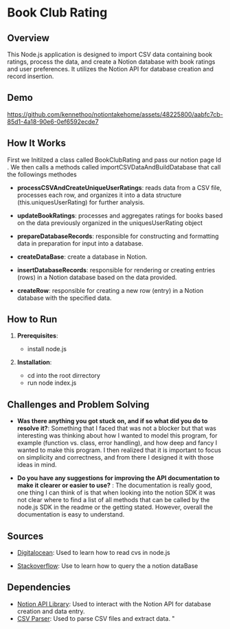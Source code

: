 # Book Club Rating 

## Overview
This Node.js application is designed to import CSV data containing book ratings, process the data, and create a Notion database with book ratings and user preferences. It utilizes the Notion API for database creation and record insertion.

## Demo 

https://github.com/kennethoo/notiontakehome/assets/48225800/aabfc7cb-85d1-4a18-90e6-0ef6592ecde7

## How It Works
First we Initilzed a class called BookClubRating and pass our notion page Id . We then calls a methods called importCSVDataAndBuildDatabase that call the followings methodes

- **processCSVAndCreateUniqueUserRatings**: reads data from a CSV file, processes each row, and organizes it into a data structure (this.uniquesUserRating) for further analysis.
   
- **updateBookRatings**: processes and aggregates ratings for books based on the data previously organized in the uniquesUserRating object
   
- **prepareDatabaseRecords**:  responsible for constructing and formatting data in preparation for input into a database.

- **createDataBase**: create a database in Notion.

- **insertDatabaseRecords**: responsible for rendering or creating entries (rows) in a Notion database based on the data provided. 

- **createRow**: responsible for creating a new row (entry) in a Notion database with the specified data.


## How to Run
1. **Prerequisites**:
   - install node.js
     
2. **Installation**:
   - cd into the root dirrectory
   - run node index.js

## Challenges and Problem Solving
- **Was there anything you got stuck on, and if so what did you do to resolve it?**:
  Something that I faced that was not a blocker but that was interesting was thinking about how I wanted to model this program, for example (function vs. class, error handling), and how deep and fancy I wanted to make this program. I then realized that it is important to focus on simplicity and correctness, and from there I designed it with those ideas in mind.
  
- **Do you have any suggestions for improving the API documentation to make it clearer or easier to use?** :
  The documentation is really good, one thing I can think of is that when looking into the notion SDK it was not clear where to find a list of all methods that can be called by the node.js SDK in the readme or the getting stated. However, overall the documentation is easy to understand. 

## Sources
- [Digitalocean]([https://example.com/notion-api](https://www.digitalocean.com/community/tutorials/how-to-read-and-write-csv-files-in-node-js-using-node-csv)): Used to learn how to read cvs in node.js

- [Stackoverflow]([https://stackoverflow.com/questions/68911829/getting-the-page-title-from-a-database-query-in-notion-api]): Use to learn how to query the a notion dataBase

## Dependencies
- [Notion API Library](https://github.com/makenotion/notion-sdk-js): Used to interact with the Notion API for database creation and data entry.
- [CSV Parser]([https://example.com/csv-parser](https://www.npmjs.com/package/csv-parser)): Used to parse CSV files and extract data.
"

